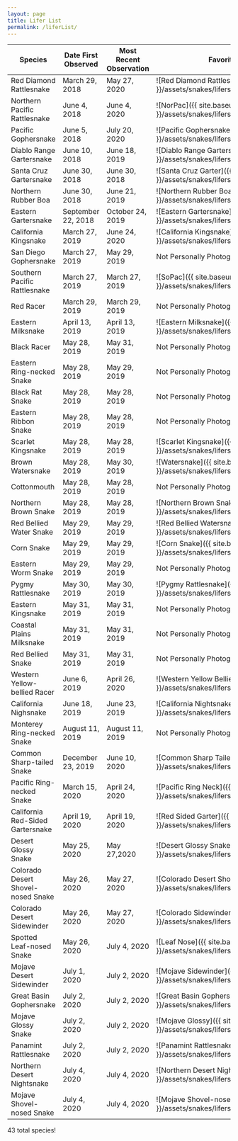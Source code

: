 ```yaml
---
layout: page
title: Lifer List
permalink: /liferList/
---
```

|Species|Date First Observed|Most Recent Observation|Favorite Picture|
|---|---|---|---|
|Red Diamond Rattlesnake|March 29, 2018|May 27, 2020|![Red Diamond Rattlesnake]({{ site.baseurl }}/assets/snakes/lifers/redDiamondRattle.jpg)|   
|Northern Pacific Rattlesnake|June 4, 2018|June 4, 2020|![NorPac]({{ site.baseurl }}/assets/snakes/lifers/norPac.jpg)|
|Pacific Gophersnake|June 5, 2018|July 20, 2020|![Pacific Gophersnake]({{ site.baseurl }}/assets/snakes/lifers/pacificGopher.jpg)|
|Diablo Range Gartersnake|June 10, 2018|June 18, 2019|![Diablo Range Gartersnake]({{ site.baseurl }}/assets/snakes/lifers/diabloRangeGarter.jpg)|
|Santa Cruz Gartersnake|June 30, 2018|June 30, 2018|![Santa Cruz Garter]({{ site.baseurl }}/assets/snakes/lifers/santaCruzGarter.jpg)|
|Northern Rubber Boa|June 30, 2018|June 21, 2019|![Northern Rubber Boa]({{ site.baseurl }}/assets/snakes/lifers/rubberBoa.jpg)|
|Eastern Gartersnake|September 22, 2018|October 24, 2019|![Eastern Gartersnake]({{ site.baseurl }}/assets/snakes/lifers/easternGarter.jpg)|
|California Kingsnake|March 27, 2019|June 24, 2020|![California Kingsnake]({{ site.baseurl }}/assets/snakes/lifers/californiaKingsnake.jpg)|
|San Diego Gophersnake|March 27, 2019|May 29, 2019|Not Personally Photographed|
|Southern Pacific Rattlesnake|March 27, 2019|March 27, 2019|![SoPac]({{ site.baseurl }}/assets/snakes/lifers/soPac.jpg)| 
|Red Racer|March 29, 2019|March 29, 2019|Not Personally Photographed|
|Eastern Milksnake|April 13, 2019|April 13, 2019|![Eastern Milksnake]({{ site.baseurl }}/assets/snakes/lifers/easternMilk.jpg)|
|Black Racer|May 28, 2019|May 31, 2019|Not Personally Photographed|
|Eastern Ring-necked Snake|May 28, 2019|May 29, 2019|Not Personally Photographed|
|Black Rat Snake|May 28, 2019|May 28, 2019|Not Personally Photographed|
|Eastern Ribbon Snake|May 28, 2019|May 28, 2019|Not Personally Photographed|
|Scarlet Kingsnake|May 28, 2019|May 28, 2019|![Scarlet Kingsnake]({{ site.baseurl }}/assets/snakes/lifers/scarKing.jpg)|
|Brown Watersnake|May 28, 2019|May 30, 2019|![Watersnake]({{ site.baseurl }}/assets/snakes/lifers/watersnake.jpg)|
|Cottonmouth|May 28, 2019|May 28, 2019|Not Personally Photographed|
|Northern Brown Snake|May 28, 2019|May 28, 2019|![Northern Brown Snake]({{ site.baseurl }}/assets/snakes/lifers/brownSnake.jpg)|
|Red Bellied Water Snake|May 29, 2019|May 29, 2019|![Red Bellied Watersnake]({{ site.baseurl }}/assets/snakes/lifers/redBellyWatersnake.jpg)|
|Corn Snake|May 29, 2019|May 29, 2019|![Corn Snake]({{ site.baseurl }}/assets/snakes/lifers/cornSnake.jpg)|
|Eastern Worm Snake|May 29, 2019|May 29, 2019|Not Personally Photographed|
|Pygmy Rattlesnake|May 30, 2019|May 30, 2019|![Pygmy Rattlesnake]({{ site.baseurl }}/assets/snakes/lifers/pygmy.jpg)|
|Eastern Kingsnake|May 31, 2019|May 31, 2019|Not Personally Photographed|
|Coastal Plains Milksnake|May 31, 2019|May 31, 2019|Not Personally Photographed|
|Red Bellied Snake|May 31, 2019|May 31, 2019|Not Personally Photographed|
|Western Yellow-bellied Racer|June 6, 2019|April 26, 2020|![Western Yellow Bellied Racer]({{ site.baseurl }}/assets/snakes/lifers/yellowBellyRacer.jpg)|
|California Nighsnake|June 18, 2019|June 23, 2019|![California Nightsnake]({{ site.baseurl }}/assets/snakes/lifers/nightsnake.jpg)|
|Monterey Ring-necked Snake|August 11, 2019|August 11, 2019|Not Personally Photographed|
|Common Sharp-tailed Snake|December 23, 2019|June 10, 2020|![Common Sharp Tailed]({{ site.baseurl }}/assets/snakes/lifers/sharpTail.jpg)|
|Pacific Ring-necked Snake|March 15, 2020|April 24, 2020|![Pacific Ring Neck]({{ site.baseurl }}/assets/snakes/lifers/pacRing.jpg)|
|California Red-Sided Gartersnake|April 19, 2020|April 19, 2020|![Red Sided Garter]({{ site.baseurl }}/assets/snakes/lifers/redSidedGarter.jpg)|
|Desert Glossy Snake|May 25, 2020|May 27,2020|![Desert Glossy Snake]({{ site.baseurl }}/assets/snakes/lifers/desertGlossy.jpg)|
|Colorado Desert Shovel-nosed Snake|May 26, 2020|May 27, 2020|![Colorado Desert Shovel Nose]({{ site.baseurl }}/assets/snakes/lifers/shovelNose.jpg)|
|Colorado Desert Sidewinder|May 26, 2020|May 27, 2020|![Colorado Sidewinder]({{ site.baseurl }}/assets/snakes/lifers/sidewinder.jpg)|
|Spotted Leaf-nosed Snake|May 26, 2020|July 4, 2020|![Leaf Nose]({{ site.baseurl }}/assets/snakes/lifers/leafNose.jpg)|
|Mojave Desert Sidewinder|July 1, 2020|July 2, 2020|![Mojave Sidewinder]({{ site.baseurl }}/assets/snakes/lifers/mojaveSidewinder.jpg)|
|Great Basin Gophersnake|July 2, 2020|July 2, 2020|![Great Basin Gophersnake]({{ site.baseurl }}/assets/snakes/lifers/greatBasinGopher.jpg)|
|Mojave Glossy Snake|July 2, 2020|July 2, 2020|![Mojave Glossy]({{ site.baseurl }}/assets/snakes/lifers/mojaveGlossy.jpg)|
|Panamint Rattlesnake|July 2, 2020|July 2, 2020|![Panamint Rattlesnake]({{ site.baseurl }}/assets/snakes/lifers/panamint.jpg)|
|Northern Desert Nightsnake|July 4, 2020|July 4, 2020|![Northern Desert Nightsnake]({{ site.baseurl }}/assets/snakes/lifers/desertNightsnake.jpg)|
|Mojave Shovel-nosed Snake|July 4, 2020|July 4, 2020|![Mojave Shovel-nose]({{ site.baseurl }}/assets/snakes/lifers/mojaveShovel.jpg)|

43 total species!